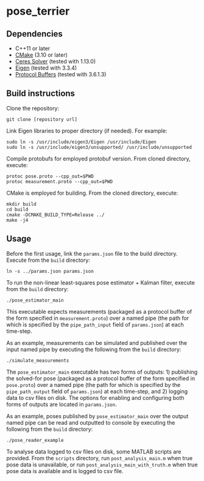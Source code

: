 # pose_terrier

## Dependencies
* C++11 or later
* [CMake](https://cmake.org/) (3.10 or later)
* [Ceres Solver](http://ceres-solver.org/) (tested with 1.13.0)
* [Eigen](http://eigen.tuxfamily.org/) (tested with 3.3.4)
* [Protocol Buffers](https://developers.google.com/protocol-buffers/) (tested with 3.6.1.3)

## Build instructions
Clone the repository:
```
git clone [repository url]
```

Link Eigen libraries to proper directory (if needed). For example:
```
sudo ln -s /usr/include/eigen3/Eigen /usr/include/Eigen
sudo ln -s /usr/include/eigen3/unsupported/ /usr/include/unsupported
```

Compile protobufs for employed protobuf version. From cloned directory, execute:
```
protoc pose.proto --cpp_out=$PWD
protoc measurement.proto --cpp_out=$PWD
```

CMake is employed for building. From the cloned directory, execute:
```
mkdir build
cd build
cmake -DCMAKE_BUILD_TYPE=Release ../
make -j4
```

## Usage
Before the first usage, link the `params.json` file to the build directory. Execute from the `build` directory:
```
ln -s ../params.json params.json
```

To run the non-linear least-squares pose estimator + Kalman filter, execute from the `build` directory:
```
./pose_estimator_main
```
This executable expects measurements (packaged as a protocol buffer of the form specified in `measurement.proto`) over a named pipe (the path for which is specified by the `pipe_path_input` field of `params.json`) at each time-step.

As an example, measurements can be simulated and published over the input named pipe by executing the following from the `build` directory:
```
./simulate_measurements
```


The `pose_estimator_main` executable has two forms of outputs: 1) publishing the solved-for pose (packaged as a protocol buffer of the form specified in `pose.proto`) over a named pipe (the path for which is specified by the `pipe_path_output` field of `params.json`) at each time-step, and 2) logging data to csv files on disk. The options for enabling and configuring both forms of outputs are located in `params.json`.

As an example, poses published by `pose_estimator_main` over the output named pipe can be read and outputted to console by executing the following from the `build` directory:
```
./pose_reader_example
```
To analyse data logged to csv files on disk, some MATLAB scripts are provided. From the `scripts` directory, run `post_analysis_main.m` when true pose data is unavailable, or run `post_analysis_main_with_truth.m` when true pose data is available and is logged to csv file.
